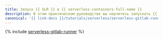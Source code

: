 ```yaml
---
title: Запуск {{ GLR }} в {{ serverless-containers-full-name }}
description: В этом практическом руководстве вы научитесь запускать {{ GLR }} в инфраструктуре {{ yandex-cloud }} с использованием {{ serverless-containers-name }}.
canonical: '{{ link-docs }}/tutorials/serverless/serverless-gitlab-runner'
---
```


{% include [serverless-gitlab-runner](../../_tutorials/serverless/serverless-gitlab-runner.md) %}